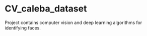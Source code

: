 # CV_caleba_dataset
Project contains computer vision and deep learning algorithms for identifying faces.
